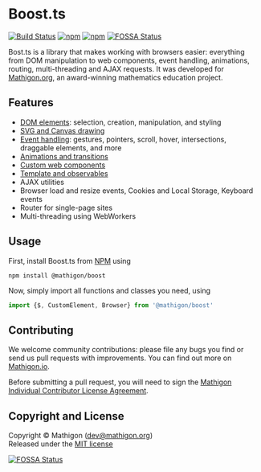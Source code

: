 # Boost.ts

[![Build Status](https://travis-ci.org/mathigon/boost.js.svg?branch=master)](https://travis-ci.org/mathigon/boost.js)
[![npm](https://img.shields.io/npm/v/@mathigon/boost.svg)](https://www.npmjs.com/package/@mathigon/boost)
[![npm](https://img.shields.io/github/license/mathigon/boost.js.svg)](https://github.com/mathigon/boost.js/blob/master/LICENSE)
[![FOSSA Status](https://app.fossa.com/api/projects/git%2Bgithub.com%2Fmathigon%2Fboost.js.svg?type=shield)](https://app.fossa.com/projects/git%2Bgithub.com%2Fmathigon%2Fboost.js?ref=badge_shield)

Bost.ts is a library that makes working with browsers easier: everything from DOM manipulation to
web components, event handling, animations, routing, multi-threading and AJAX requests. It was
developed for [Mathigon.org](https://mathigon.org), an award-winning mathematics education project.


## Features

* [DOM elements](docs/elements.md): selection, creation, manipulation, and styling
* [SVG and Canvas drawing](docs/elements.md#svg-and-canvas-drawing)
* [Event handling](docs/events.md): gestures, pointers, scroll, hover, intersections, draggable
  elements, and more
* [Animations and transitions](docs/animations.md)
* [Custom web components](docs/webcomponents.md)
* [Template and observables](docs/webcomponents.md#templates-models-and-observables)
* AJAX utilities
* Browser load and resize events, Cookies and Local Storage, Keyboard events
* Router for single-page sites
* Multi-threading using WebWorkers


## Usage

First, install Boost.ts from [NPM](https://www.npmjs.com/package/@mathigon/boost)
using

```
npm install @mathigon/boost
```

Now, simply import all functions and classes you need, using

```js
import {$, CustomElement, Browser} from '@mathigon/boost'
```


## Contributing

We welcome community contributions: please file any bugs you find or send us pull requests with
improvements. You can find out more on [Mathigon.io](https://mathigon.io).

Before submitting a pull request, you will need to sign the [Mathigon Individual Contributor
License Agreement](https://gist.github.com/plegner/5ad5b7be2948a4ad073c50b15ac01d39).


## Copyright and License

Copyright © Mathigon ([dev@mathigon.org](mailto:dev@mathigon.org))  
Released under the [MIT license](LICENSE)


[![FOSSA Status](https://app.fossa.com/api/projects/git%2Bgithub.com%2Fmathigon%2Fboost.js.svg?type=large)](https://app.fossa.com/projects/git%2Bgithub.com%2Fmathigon%2Fboost.js?ref=badge_large)